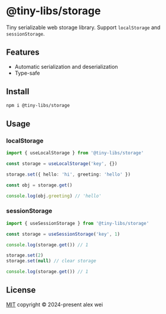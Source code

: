 # @tiny-libs/storage

Tiny serializable web storage library. Support `localStorage` and `sessionStorage`.

## Features

- Automatic serialization and deserialization
- Type-safe

## Install

```sh
npm i @tiny-libs/storage
```

## Usage

### localStorage

```ts
import { useLocalStorage } from '@tiny-libs/storage'

const storage = useLocalStorage('key', {})

storage.set({ hello: 'hi', greeting: 'hello' })

const obj = storage.get()

console.log(obj.greeting) // 'hello'
```

### sessionStorage

```ts
import { useSessionStorage } from '@tiny-libs/storage'

const storage = useSessionStorage('key', 1)

console.log(storage.get()) // 1

storage.set(2)
storage.set(null) // clear storage

console.log(storage.get()) // 1
```

## License

[MIT](./LICENSE) copyright © 2024-present alex wei
